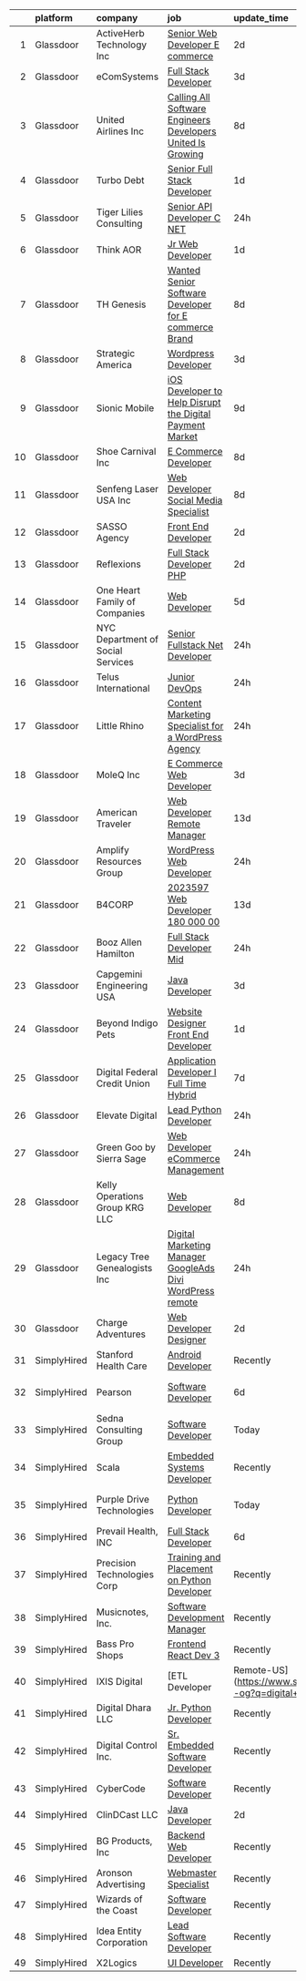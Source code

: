 

|    | platform    | company                           | job                                                                                                                                                                                                                                                                                                                                                                                                                                                                                                                                                                                                                                                                                                                                                                                                                                                                                                                                                                                                                                                                                                                                                                                                                                                                                    | update_time   | location                |
|---:|:------------|:----------------------------------|:---------------------------------------------------------------------------------------------------------------------------------------------------------------------------------------------------------------------------------------------------------------------------------------------------------------------------------------------------------------------------------------------------------------------------------------------------------------------------------------------------------------------------------------------------------------------------------------------------------------------------------------------------------------------------------------------------------------------------------------------------------------------------------------------------------------------------------------------------------------------------------------------------------------------------------------------------------------------------------------------------------------------------------------------------------------------------------------------------------------------------------------------------------------------------------------------------------------------------------------------------------------------------------------|:--------------|:------------------------|
|  1 | Glassdoor   | ActiveHerb Technology  Inc        | [Senior Web Developer  E commerce ](https://www.glassdoor.com/partner/jobListing.htm?pos=115&ao=1110586&s=58&guid=00000182b4dec63e98a767f7dfe834a7&src=GD_JOB_AD&t=SR&vt=w&ea=1&cs=1_dcfa8e1f&cb=1660891875299&jobListingId=1008074551247&cpc=9C938E8DE9AD6C02&jrtk=3-0-1gaqdthjgma5b801-1gaqdthk22g8u000-22f7ee235062ca03--6NYlbfkN0D788tVLZnHYB2JKTLmCXo4PydfvtZKcdbYx6lxKaz3Iov1saO08cGSQ5NYYJK-4s53brqQKPjZ4eXmSvknD0Ffhzg6LJKp6OkWH8YXzrgmboR1ZycrIjrxkBbIea7Si7IJ1IM3wTh7RJWmdDI5j87abnl3LZE7xAQxx-vEjsr6_QSgs1Td8tpuyHe5p_cnB95GOorJ88KzcvxGzK_rKby_ANol8haWyvmL2PV6NCdKANFMhbmfBB8_BJY4JpFApZnunVM_NAUlRLX_NKZQaKXsC857uZQfqgfWqSDUOY3iEEFoZg9oKGxHHsOOqz9-heqaWVFBLGHNlXdV7j_imkpfVr57iFJCae5Z3Haro35EoxmwelGwK_Tba0yr0gKD7wH48DebftEkXkbFGZdsPuB4ywF4OOibpT24RA-hIcsWW40nboch1h05iaflE3qYBRDnxo31dcEiVcEHruS42tiXtWmWrxowY1oMkaH-aS17I2R1YN_qVEBNK4u6k7io517TvEMryM_mtg%3D%3D)                                                                                                                                                                                                                                                                                                                                                                                               | 2d            | San Diego, CA           |
|  2 | Glassdoor   | eComSystems                       | [Full Stack Developer](https://www.glassdoor.com/partner/jobListing.htm?pos=121&ao=1110586&s=58&guid=00000182b4dec63e98a767f7dfe834a7&src=GD_JOB_AD&t=SR&vt=w&ea=1&cs=1_f6447f55&cb=1660891875300&jobListingId=1008071796736&cpc=D69957E0862862E0&jrtk=3-0-1gaqdthjgma5b801-1gaqdthk22g8u000-6e8ec1c886b2c7f8--6NYlbfkN0A2euR2dzdrCDBVEDueLPqMUbY2IbtcdcRBVply4LfUFvm_wK5nYfthbLmBizwtTl8GsK1HHzkX3Ve_FJm7zljsuWFXBPW_DhFlqw-YBafZ7KoUQqG5UXTBBZhohd5NQwgbVRXGB089nxhhwpNQ4M-anj3VIs1nB-FliCd04_PN8VkPrgAzKsT1SsD_f9vXjBGAG8pIogUhRoS-3TYkdewUfPUwjUWxanLU9ZzsPXirEBiSYS6VIkxqSlgSTG4TqXpNmqNmT1LHLseAX_FBrE41L05s5MvjiUCYWvMjgpHCLVHCi1tI-pv_uAY4-LjXvIrxQXx0gMXF7KZrvlbSxS1uiN-MnOXbtroJTpW8rL6tvusk1esxv9FbpDGU-974xBugO8zDMbvgSgnjXBXltWWnVy8FigS3kGBKmuRu3M0PT8OCgvPlAPBrOILDseXcP0pb7TdyHMMQL5GZXXPK6qfOtNKneGQ4g9eSu9FzAhICgQ6DNoYs4P8h1dsjvL6jKoU%3D)                                                                                                                                                                                                                                                                                                                                                                                                                          | 3d            | Sarasota, FL            |
|  3 | Glassdoor   | United Airlines Inc               | [Calling All Software Engineers   Developers  United Is Growing ](https://www.glassdoor.com/partner/jobListing.htm?pos=104&ao=1110586&s=58&guid=00000182b4dec63e98a767f7dfe834a7&src=GD_JOB_AD&t=SR&vt=w&cs=1_915b6033&cb=1660891875298&jobListingId=1008064358206&cpc=DED3C32E22E90A94&jrtk=3-0-1gaqdthjgma5b801-1gaqdthk22g8u000-eaa891b74997f7be--6NYlbfkN0AbDU5HaoNpE_Uw1Qou_OA16xn8WTljG94FgmZgIobHcBo6TVUVSglIluNtl9Hyn-5GvnKVerI2bUNPeP_dYcbHkVbNNeqbIue3A_m3I49ZVnREijoYLLgm70XgMb6FTnna5CgLb9rbSSDeDGXUOTZY2pSk2IPcGUoLnOerxQA1_DHvuamNiLG_ljmV58JXF-Pkj_9oIbbqm8skcgCbTtIj8rOpoY9wPqSuMILmV7TgmReG2EPPAAf7NNXFrdrQ0QVnKbtVZr5z9wIMsv1YixBjyQaVC9obGfzMtQyBPxZucAt6cQ5t1iudjerJQDyhRXAwgdLy3_ldIgiWw0Bb6-gaQ1j2PV9DVaUqeXJ0DCaNd-uF8aiqABwuX1rUfKRCGLikgXnJ0sUJ9VMqHvay7ngJOIJxBoqUHkl0_jTAEeBNeaQkSylWmxXzgZbb3deNQR_QCFJT9KzLFklA0UC2DqFVmnQMsmSyNxpIJbHAGgGzjDvsLtJnlxAyhM29Wsk6CIRuRz9nMHLs2g%3D%3D)                                                                                                                                                                                                                                                                                                                                                                      | 8d            | Chicago, IL             |
|  4 | Glassdoor   | Turbo Debt                        | [Senior Full Stack Developer](https://www.glassdoor.com/partner/jobListing.htm?pos=109&ao=1110586&s=58&guid=00000182b4dec63e98a767f7dfe834a7&src=GD_JOB_AD&t=SR&vt=w&ea=1&cs=1_f3b560d3&cb=1660891875299&jobListingId=1008076515183&cpc=C5F9C09AE97B3D2F&jrtk=3-0-1gaqdthjgma5b801-1gaqdthk22g8u000-5c3cc562974572fe--6NYlbfkN0AaonzhBBzzs7RnLD97jicPlmOUVDC5mKpqK_FK1omnv7IAKiY5lT3tb-CwyVgAh3jzi7rZ8Z5cycFt-P1UBRVtVnxCg6YaTb2ZaOmfLDmlat-VaJwVSlLODis0H0yhFOJ4yrR5MOzuphqgqF4Hqjf2HSoJTHhSStgMQ1GBt73iEOczpGQ7-vdEHkbA2_gyRhRgi9ssMrSfQwNGnXiwLeHclYM1PjPzFZ_Rhyf9FV16uN7peq0fPxnt9HGgxl-YvOMG7DqRSp-swhstpTdPL1qs6aCjCKFdCf8zv7W6iUKr44fl1jz5jJvyfrAWeT5jZiXL5hfQyB-DMZyw6xrBebkpTIJTGjtBZGlpVAp-yhTNL9gLjsUcYWrqE4BWpED2fdrinXBEl2_kNWxNYomOiK47Ulv5oYhsm99glnssdEjapmSG2QVa9M5NDT_G3903hPcPwz0G8v6h92aL-FwBrpwGK59LGrk9pX2SR4_8eC2MP3mqgPkJj7XRfBIHb6RfAhu6vK_IjZq5oA%3D%3D)                                                                                                                                                                                                                                                                                                                                                                                                     | 1d            | Remote                  |
|  5 | Glassdoor   | Tiger Lilies Consulting           | [Senior API Developer  C   NET ](https://www.glassdoor.com/partner/jobListing.htm?pos=108&ao=1110586&s=58&guid=00000182b4dec63e98a767f7dfe834a7&src=GD_JOB_AD&t=SR&vt=w&ea=1&cs=1_54b2fd80&cb=1660891875299&jobListingId=1008078827305&cpc=7E331B339EFC28D0&jrtk=3-0-1gaqdthjgma5b801-1gaqdthk22g8u000-d72c392d3c0957e6--6NYlbfkN0AAxt22zecp88KAax6ntxSvXEX_JMkecc6ZQzKRIi1OFQrT-DzQYdp-GY_MPMIpuyUtE_sreG55V-ys7i2B1-eGKt201K17ffPlbm00tVkJ-SdKz0AYAleIGUka7988eB-q0UrkShVwlqXEfjADhdO0-euLMMVPLEcyfXvtBrNbuilgyYiWC0WbIwS3Vx-I0MplyhMjALB97LzTiYC-4surVUAYmYFfbDzfab7pkZIEw8Ki3Ym_qlkpl5fcrJOlcaXisUY0ucOD9cELLzUgPjUqaPmYkjEg_LePzW99QhdZcu7CwfrFHqkMWN-xlXVVkoi8f9qHheIiQwteUk13CjpfjdE-0HiQBokDLno7ER0DowrN54VGe_chIZ2Dkh5wStcbdH5WV3jXIazc0AyPSsdPTaFQhRQ0KTcfByCjQgsjKYJE12njNKUpnAv4QvWayYc25rDC32d8bmBsJbuatm3CI2GVih0IOuwwthhg7yFyEmPV6zoC_-ytSx2eYhO7i2hLaZ34tLNvlg%3D%3D)                                                                                                                                                                                                                                                                                                                                                                                                  | 24h           | New York, NY            |
|  6 | Glassdoor   | Think AOR                         | [Jr  Web Developer](https://www.glassdoor.com/partner/jobListing.htm?pos=107&ao=1110586&s=58&guid=00000182b4dec63e98a767f7dfe834a7&src=GD_JOB_AD&t=SR&vt=w&cs=1_ba7cfea7&cb=1660891875298&jobListingId=1008076352884&cpc=654405A9B1E0A9F5&jrtk=3-0-1gaqdthjgma5b801-1gaqdthk22g8u000-199541a9d9310322--6NYlbfkN0AZhccrYCUSJlZEde1UnGXnwlG1V9FU8luw-eezWnVYr-kN5gpXPDZd7hP_nk8EKTuSlEmZqUFjmWZXkZE7zsw_oW-GdjzGixVbr7Hm8X-T_tZbOrZ7F4qo__LCtrgwEHZ6SjEb1GrWSNIGGA7nkaZzhtx6eyPItdJC7UvlRhOw1WbT2p9JnsSl7c43cPpWdzk0h_ALPf7h9FQF_I7HUdx1WDzFCw_lvNoSL2t1kX2X9P79tqeoweulpVEN5BzsLIz5KPSWtA_ne1dHWrWmGzFvS0maUxoLONbvmrfiX7LU400vTuWFG9LByTrkiZQfBZ6CWtv7tYcx_k-NYBJY8c6tJSRuUU5SzydwDdXHPFJg6wuxgW3wlOo3b4hNlGS7pgkGUtqgiGRVRXDW4Lt2YVj53__pV6DIgv-9l7C0xN_mU_ZyJ-eKyrxq)                                                                                                                                                                                                                                                                                                                                                                                                                                                                                                                | 1d            | Denver, CO              |
|  7 | Glassdoor   | TH Genesis                        | [Wanted  Senior Software Developer for E commerce Brand](https://www.glassdoor.com/partner/jobListing.htm?pos=113&ao=1110586&s=58&guid=00000182b4dec63e98a767f7dfe834a7&src=GD_JOB_AD&t=SR&vt=w&ea=1&cs=1_2e51b7c6&cb=1660891875299&jobListingId=1008065792132&cpc=214153447B1391FC&jrtk=3-0-1gaqdthjgma5b801-1gaqdthk22g8u000-e508d0d8fb833a93--6NYlbfkN0A5zutpmbsjV-t6PHxjpCspXCZaoHI5emtImXcYmiZosJDh_57t2vxixiF8wU_P6vMxHfYJJxzSTe48UOwEWyDCPpS0DxD-Bnn1yT2N6UHkzKHm1M0XDsj49kSSjhGXE5vWrvT62dewOLM05Xib7b5IkIZ8DBgr08WpXm3MH2fASzm6oEPpaNCboPL22CNomdvn2jVGP7cPWt93QUfx-tlXY0v-K9C2vmssgt9X2esbIoS3q7LmrVy1lGpI_MbbP8sYzeOxmseVe7TAdqfrqDUr_LNEmMhQk9nek-LEElrs9Lo6Dm5S8C88a8fRaENNAgGN8QpIuT0YqFqj1PzsT6Lyf1T1pvAd8j9indumz9O57nIgwauD-FrVUPOK65E00jH7-nM98J878B8piw-5VDqy1BWFKqna5Ph48sr-QxrJb8BVkpad-kYXi8yHJw9faFEIxf9m4WlQaoWS8OBIbpt6MRWOn8MQ1fZDkPt1VVlJOkFaHxpjXQysFb8zXZKGCkP0va9spflYJKpyiju_mh4c71XUl3xFtuAbFeNK2AiSSg%3D%3D)                                                                                                                                                                                                                                                                                                                                          | 8d            | El Segundo, CA          |
|  8 | Glassdoor   | Strategic America                 | [Wordpress Developer](https://www.glassdoor.com/partner/jobListing.htm?pos=105&ao=1110586&s=58&guid=00000182b4dec63e98a767f7dfe834a7&src=GD_JOB_AD&t=SR&vt=w&cs=1_630ba48c&cb=1660891875298&jobListingId=1008072235549&cpc=751E07EB93E4E93C&jrtk=3-0-1gaqdthjgma5b801-1gaqdthk22g8u000-917fdbda5a11ba15--6NYlbfkN0AZhccrYCUSJlZEde1UnGXnwlG1V9FU8luw-eezWnVYr-kN5gpXPDZd9fRDDWlLR4epLQreO5zzWIQcGxWJgYh7ZYEepbX5dx7BRNZZjQUcfHe5U8PB0iPHGI1Y67yrWHoR5dTSSIxIJmmFeejqHL44YAQL4QnlFbXnOfC4FjCCDoqHzGD9eLULA_I5wnkUkuUWpnU0TfO0irde5Dj3u3PysOTVb6XUOEu1GykzjdatQkYQa5o2yfYgawoAmW98Vh-c66XQlXBcg6W__WAnauvtqRMFEgCdtdkrQEs-SXSuf0Ue12pt9K2isuCGm_Qc7_OM2dP0lxpNEBy6lEGHJO4x8UOefIOSLuVosRDrjrK5ZyFoHroi_-IoNjpJEH0WzhzGVoyEAV-hBL_G05uJPN1NtC5R80-bgUG93sJ-T2IKgCljWHE5sCayIeCVgiKkHNg%3D)                                                                                                                                                                                                                                                                                                                                                                                                                                                                                                | 3d            | Des Moines, IA          |
|  9 | Glassdoor   | Sionic Mobile                     | [iOS Developer to Help Disrupt the Digital Payment Market](https://www.glassdoor.com/partner/jobListing.htm?pos=101&ao=1110586&s=58&guid=00000182b4dec63e98a767f7dfe834a7&src=GD_JOB_AD&t=SR&vt=w&ea=1&cs=1_efefbb8a&cb=1660891875298&jobListingId=1008063104347&cpc=31763034DC79FFE4&jrtk=3-0-1gaqdthjgma5b801-1gaqdthk22g8u000-64ac72f88fb94de2--6NYlbfkN0BK9GXDcakwdiqmeo8o-2GvkYnmPkq7xevAHdeF_847qtfSM1x2zyy3FPnl6wPwj6IRSDv_xvkmSFSfRe9MDNqvjZDp1Um-Ps3e-Nv6GxsavDbA9uAR2S5UdHDqZY9Ee6do3eJan4rsQUVPORM3oTQdA2lpeBjgjCZNU2k4a_-RnY83q3P9HWYbGd6fdHw_XMezTG4UTbMkfaheXxAp_E3P4ug5CNT59aMqtECQ4rbdCG1llpLGPZ3DuO8HD75KTnCOBHd73ES_WmD59UsdzsomCYvIFyEAT94YZKHXx33CU__WxGebbOU5uiMgT4oXZPjpea9oiUz80Htae-Q8G70YhiGCntkFWPHgOEuZIw25Skf_i01Ko0wjB6V1LyUf-ix7I73CDa3SvTnKhaRDW8mpX56M6wWj04kUYTx4pgPlGREaBYu49nNz3TYEIi_V_-znNS0k8bcy2bVb-ikZHLiIkAggh6vOfqHzpRRxEJqJhyl7upPtF28s)                                                                                                                                                                                                                                                                                                                                                                                                    | 9d            | Atlanta, GA             |
| 10 | Glassdoor   | Shoe Carnival Inc                 | [E Commerce Developer](https://www.glassdoor.com/partner/jobListing.htm?pos=114&ao=1110586&s=58&guid=00000182b4dec63e98a767f7dfe834a7&src=GD_JOB_AD&t=SR&vt=w&ea=1&cs=1_8018951e&cb=1660891875299&jobListingId=1008065245550&cpc=87034903B3AB482B&jrtk=3-0-1gaqdthjgma5b801-1gaqdthk22g8u000-c1b005a8f3501508--6NYlbfkN0B_bqEhmQh7IfuEnG_ldIS8EsuVr9h8_7F8dgg8Scdf1OrvDrapzFWhqxQgFNDxDBUkAasodaWmB6mgMbAVSv6KT8GbRNFEuW2TNJ-3LIvGIo1PhP6sbXrdQRVa1oPcXgnRb3PChEzuvXM2V1f-5iNzI_53Oh_PhzTE5-2yCQ4AAOSUk97dZ40_8EIlhN8aO6KpvYi8OCw8nrcLpG5rh7C9gn1_eDVOSPsKbjiVyQZGFUJh9Rd9J6CLAHpEMYL4UlBLJllbL1892AX19tJ_kFbCOdOF3hKlw_9YnIYh7oMnPUJUmmNF06kuuiSwZx2jeQtH3vlWlZBUcMTbaRzedEGN37q0HkqygqtkNSrN6K54GdJ9iq2rERY5oahHcBqCDUm0XGwHpvDolHc_o7JZH1qX7CymgC0f89gHyEvDG6a_AxY5VM3KTLhAxF-C-ku18tPWWDdauo5-bCeXoRP5oU9NYiL-M0ABzAWg94aLkSrlrpce_bbddEOl_C5x0punqWAkDGlnvZSaVQ%3D%3D)                                                                                                                                                                                                                                                                                                                                                                                                            | 8d            | Fort Mill, SC           |
| 11 | Glassdoor   | Senfeng Laser USA Inc             | [Web Developer  Social Media Specialist](https://www.glassdoor.com/partner/jobListing.htm?pos=120&ao=1110586&s=58&guid=00000182b4dec63e98a767f7dfe834a7&src=GD_JOB_AD&t=SR&vt=w&ea=1&cs=1_e5b5d81b&cb=1660891875300&jobListingId=1008065893392&cpc=C5F9C09AE97B3D2F&jrtk=3-0-1gaqdthjgma5b801-1gaqdthk22g8u000-69604992de81714b--6NYlbfkN0Dx3r3E47sSe5bB3PIy1uzBZvlB7xy2NhfhZMlxQTsxrHvJuYZkuOAOolgM0RwwxFCUzk4WQx86HjZI4gUgx1C0oF6J0TbaPQPyt0QwcdVyAoCHhtnKoCAwe2uWQZDVyb42gfhggtBMSeQF_kTTK4cI21rqjrfWfVy7aWXOh3yapdlN40EuEuEivzX7sNIGtfauh-LfndJiBX6zByZT175wJMDS5qIttZUYwzRYrdkmdYSE67xrTEpCIohBQtr3Aw28rIzbhnnnauj5sZDusZZnu5W1M9vOEndEI_tm-uYr8LIky6pKIFhtJDMrM1bJNh9ktiVpFTlmZaH-vcg-QlxRHryuO7fvIgzxSG0oWieuPY7IPv6KbURE8dPPk7IMJHXEn_zcQl94V3iTmTwpYlvRgZQuZzyGvGH4S4Sz5h3GVUKddM7vtAlHZ829SvKq8jt71EgyQA7PrmZM6m2ElUWhYJEOnP72MA6FP8va0sqCHyU1LOPY86WNF20YlR5LS5vnVR3f9vythSz2uxXYRCrn)                                                                                                                                                                                                                                                                                                                                                                                      | 8d            | Los Angeles, CA         |
| 12 | Glassdoor   | SASSO Agency                      | [Front End Developer](https://www.glassdoor.com/partner/jobListing.htm?pos=129&ao=1110586&s=58&guid=00000182b4dec63e98a767f7dfe834a7&src=GD_JOB_AD&t=SR&vt=w&cs=1_d8f06a07&cb=1660891875300&jobListingId=1008073896575&cpc=32EE424DE2B657EB&jrtk=3-0-1gaqdthjgma5b801-1gaqdthk22g8u000-34292c2698b34dd7--6NYlbfkN0C_Trxy-ZqughH1JRyqNjrElYiQGaKhfd0eYY4e43qsGRNGMDs7g8-XKABpk5d_E8GiRUVAa7u4j6c0nPxrK-TWhA8X9OGgURgwMagSesS8d24-UtxDuZIrPQGhD2ufYvdMCfxYXWMgivFasQ_Xg2vDuzawDeJyZqKE3jMpuG8BAUa9ctcT7ji03AVvOHJIm5NB8bMdAnPSVbcStVpqD-PvujAnIEIJ30Q5GYkKlO1E1FYKtMVS4v-Hq8_jm-bby8qjRin2WYvY2hSjBzpr5GrT1RtzU8Pq45gc2vu6eYIJlX5Zl_OwiTi7BR9neEfl_OVIeVRNQNYA7RZBQrkeX-dnZvu8khABf5Ik1m8qLG__ZDzQdk6r0B7zCF2kNnSEz8J37Km2gURY15aOylcZiW1Xygg76m29eAWq02miWsIz02voyw5XjVFe80prrzJsJYTxaV24t_ENSkax-v2nxii9BmHVb-791LFdzwWpzY2zPuO0LrLFhJ2k75w8m62L4MHjeTtwzRZUpC_F5kjYVKKR)                                                                                                                                                                                                                                                                                                                                                                                                              | 2d            | Remote                  |
| 13 | Glassdoor   | Reflexions                        | [Full Stack Developer  PHP ](https://www.glassdoor.com/partner/jobListing.htm?pos=130&ao=1110586&s=58&guid=00000182b4dec63e98a767f7dfe834a7&src=GD_JOB_AD&t=SR&vt=w&ea=1&cs=1_6a6489c5&cb=1660891875301&jobListingId=1008074131980&cpc=42BEC95245890617&jrtk=3-0-1gaqdthjgma5b801-1gaqdthk22g8u000-70d3656ec2782208--6NYlbfkN0BBGG9LMNqL16EzDx9S3nKk4b6IwprgSJginr0DZD_oW5yEAmn-tqn_CQuVF099RN-WrN4RGpStRRmAIPvmo7V9SiUVAKF_Tn2sSj31pyhh3tN2eEoEH2itBDLl61lgbUfWk4-_aG1cHtpxOT5lS_tm6n7GnbGDtCmZ1JB9UuUn-z7Cn_2RYzHEjl9kzTHJOO--Isuj3eG5vBFnBph2Xh67KkFTuwzIXIqV2DIa3nIUUBDgq61P-9A2O-d4AV4QRHKmcuf0AM7kb0y20sp9Oko3TqVNH4_CyFi3-W7Yi3YWudSdgdttsp4pXpUUNfB0b0u5CTWyE0XpJ_br5RNyxp59HZZSMx0na1I15wScms2EG0pZjUN9VgJHhjJaXE3BYdR8enlQSDh-dvfnrvWZvQbPGT5O2npA-7H8xPdmr7zyHJ8mXgy_QsAdQt3yTx1oKXPIxfVRUC5sOOtNJVGlgrCF_68hq59JprINvLVLD4lyjV1xJOt_rkBGH9Jj-F_mYN0%3D)                                                                                                                                                                                                                                                                                                                                                                                                                    | 2d            | Remote                  |
| 14 | Glassdoor   | One Heart Family of Companies     | [Web Developer](https://www.glassdoor.com/partner/jobListing.htm?pos=103&ao=1110586&s=58&guid=00000182b4dec63e98a767f7dfe834a7&src=GD_JOB_AD&t=SR&vt=w&ea=1&cs=1_f4a8d317&cb=1660891875298&jobListingId=1008070042012&cpc=C466624457DD16FC&jrtk=3-0-1gaqdthjgma5b801-1gaqdthk22g8u000-6b9958a738879331--6NYlbfkN0AtR68e5gWpPxoovZgA7Udo-dcymoK0NpHFMpIgh7LYz8Hjb2eughIqb59b51gMljcxncq2wRh4YmwoTJdkcUlj0-zYaH3F7Yn6Gt6qFHpg5pQPKiyhtX2pZ4ebxOgp5HonroO9aGb7lOT7ANmHlO4KRiP4f5oeXwufBnezkukHrVQskT8qf4BGxhV5qCa7rxsJ1gvnTq22XZ1pZqau5_zTmw8GEu25F-aZgaIQppNk_gG8DrscY9p7hYLPiOn7XIpnuamyYUkpOtPq0eFFS1EjEIJLUaSvrFtN7N5Vfh8DIrM0I5FGT7qRft4y2xQ-RrP3Fcad941eFOzWCvfjj2AdNP0P1fJQPcQ_xbI1U4TKQnlmyRUINBHyskeYde2W66gvfamvrkjdL32jMnskAOcTGHS6wTrXzEw61RDcme7_rwvKQhq5_dbo-bvkQaf_ky2wEUvSD-T9mAv2CbkdPJJ2dOzAVLiiOLtT31N0Yz-YqntqLwGDB-13VC5romlKs3I%3D)                                                                                                                                                                                                                                                                                                                                                                                                                                 | 5d            | Sparta, TN              |
| 15 | Glassdoor   | NYC Department of Social Services | [Senior Fullstack  Net Developer](https://www.glassdoor.com/partner/jobListing.htm?pos=123&ao=1110586&s=58&guid=00000182b4dec63e98a767f7dfe834a7&src=GD_JOB_AD&t=SR&vt=w&cs=1_5a6f7248&cb=1660891875300&jobListingId=1008078988603&cpc=9FFE37255B2C047E&jrtk=3-0-1gaqdthjgma5b801-1gaqdthk22g8u000-77f5f68e5760f656--6NYlbfkN0Dr-dHJQJw3-4LQ2cU2zHUygwT1Sg92qST9ENIwPkXV1pq8OKsDlLsYRT0cEcr1hXeWaBa3W0zycxJcjwTDKd3_aLQo1SMKVE8yAPKQ02RGVyJLVFirbhob0aE2N6ebf76Uv0YHwBeqhNhR139A8OE5s3ntaBbmlwhRvo3ZcZN_0iQm0Hhzy3TTUIlJotYKXEwzapNbaFNwGgHBHMC6AGaFyzyAxUYacEZY-yCF3GLkvUln9hAIJPHDhdr8elK7z02FbkdcqHQzc5RQHyGeH-qgZ9KAxs2jcIEBMPM_jgsqr9xel-6RwbiEeatmOIdn7XRvI0M7kloWFAvw1S-59jwJ6cE8elWUnz0XNFi5azXZAoLa_NdF0ShWGvN_CHNJDb92JcXw5vJHnHGbQ6y4reOk9sro24HxI9WcxnG1_-8b-hlLX1ZJx6G33LVTpzQRKZqrC8BI5b1psSdUMRWTp8HJyfuMO4j23m5x7eeqJumB-vNyJvA8AeUvDhWyuz3IgK7Wigx8CQ1XAqg6jhNqdBoY9Mr90UiPbCLygX83mbEcJKNj8HXTJNEAlGbv_Qowhd74uL91snx1QxAokYGDs4UNVVHkJUQA0Is%3D)                                                                                                                                                                                                                                                                                                                    | 24h           | New York, NY            |
| 16 | Glassdoor   | Telus International               | [Junior DevOps](https://www.glassdoor.com/partner/jobListing.htm?pos=102&ao=1110586&s=58&guid=00000182b4dec63e98a767f7dfe834a7&src=GD_JOB_AD&t=SR&vt=w&ea=1&cs=1_c4f1f0bb&cb=1660891875298&jobListingId=1008078776415&cpc=F2E91DB1AE7076E1&jrtk=3-0-1gaqdthjgma5b801-1gaqdthk22g8u000-276f7c2e649ab5dd--6NYlbfkN0AdGrDT_OdrtthzsxK-GnvOK7_TOwTlzanfCd5piQttZS5a0rmuQzWXhkS3poJu-ZpJUdS51FV__6T1WPNkzcdo4zdq1elCk3xz27bMFbokOCCN8Hq_ocGRGFgeHJexfiMyF6K5iyFJc4dIduuJj7DLlKceMhDFm6VYVHHLLAuHrHlxiaPNwHbsg-DBe995nXH6V7KoXTcaF5npORE_0qnYeYAZ_p6EkIV_hDheLmEeXQBRbrkCuJSGdgCchJpz9zvvCkDtpbXMYgbg3kZvcLrLhWXm5DM6Yi6i3GpZiVEwCKSwdda3Hj1qswatEYv87rTxzFtbU5PK19BVBvC1H8UObROZYTlP47BVuW3gAIEDOSqVQejMpTHqaNiBE9eYL1sWMBFNJ74rEMxCqAl0_Jq7hrppScPt_oGEYFFD72OhHINEoVvO8GGRwqVHa6SPaeStlmd6y-JOzc57zJYYcPRn7-BrUwGHA8Wi4k7wbGZjLpkZ8uxDpjJKURXfOuI8S6EXLUbIfvG36Q%3D%3D)                                                                                                                                                                                                                                                                                                                                                                                                                   | 24h           | Saint Louis, MO         |
| 17 | Glassdoor   | Little Rhino                      | [Content Marketing Specialist for a WordPress Agency](https://www.glassdoor.com/partner/jobListing.htm?pos=126&ao=1110586&s=58&guid=00000182b4dec63e98a767f7dfe834a7&src=GD_JOB_AD&t=SR&vt=w&ea=1&cs=1_5a85fab1&cb=1660891875300&jobListingId=1008078987183&cpc=44CD5376B8534B8F&jrtk=3-0-1gaqdthjgma5b801-1gaqdthk22g8u000-68b470c291fab490--6NYlbfkN0BE1sWS3io7iFyXC8dTZk01nBBpyTqvcghSxkx67H4-m9o72b3Na2UeQXYpQB8brbK2b6EXNH_Ds2Gwmfd68ZuWrGGrxFcZpBARfgo1K9BWuIASlaXHrLe7pU5hOaiybbEz_rJxl9zXfxT2L0IlIJFoTDYWp_xl82tb0AjjRtHz3kD4KhReoPeiaN6cJSKBHQCenwjmhXe0c0GO1yVmN9eqAeYPkn5vs6_-BnNd4irZrdhWGPJABOM1DbtbQ4ErF61QZ_b1mrELbqhTIxYbRpOrnumFK3bQezbfmNtGUOP7KdBJwm8AKazg9tOllLHDtS6HLgwiSliNjf4Y7CMBepJ7QatW_X6RQgKBOET-N33FbCIiVsupaUd7zp4st2ay6M9NUnGSINcSHPVuMtjZRp0mpmRYTkDwuvjuz9MDkp72U0WUtPRG1FXqFSnQRq56La6w1ScmiRJxFEg9xZi9pOJSU3SwzQD2oc86Zx_9USwuXAfTqqa18x6YCxMZzrn7pHk%3D)                                                                                                                                                                                                                                                                                                                                                                                           | 24h           | Remote                  |
| 18 | Glassdoor   | MoleQ Inc                         | [E Commerce Web Developer](https://www.glassdoor.com/partner/jobListing.htm?pos=112&ao=1110586&s=58&guid=00000182b4dec63e98a767f7dfe834a7&src=GD_JOB_AD&t=SR&vt=w&ea=1&cs=1_275e2ff9&cb=1660891875299&jobListingId=1008071807024&cpc=2187E14FC6F1B769&jrtk=3-0-1gaqdthjgma5b801-1gaqdthk22g8u000-23c7d3c6f7169e81--6NYlbfkN0BHIfC1zsKGIu0R3teaIu8liT7fbRNLaQeDQfcPJweUKx8CW9AkHemEGnvTXIDU1cZxhS7p_GdHSqnB2IwWipJ8D7KqZnbaAh70Xd0GLKBr4K0oHKFeO7P6qvodjwsfHZJhzMZo7e5bbWySQp5w9p2e9ll7OqBlDk2riUBs0eZ1B1VMrTGyk8THnyUl0ACuyaeJW-pHjrQ8rfuG2G_4rsUXHWUjq5y3lN7gDCu8rOFTXY7zeLQNbo59FBQFeR7K2vq31upF2c-TflJuGFd5f2kCyFReF5gJ-C4JJTJeMU9DN7YMJJymyINx9PEqcQpDttS9zrCRhOfFbu7RpholftcO7jTecLOMHIicGSK-IR3V2bxKVVd3udr6srE3LbrQQKbl3SfOJsAsjGMSxKudlrsNaVucYWFP_F-tOLpf1GHKV6lQ0et-4vdRoHaevuNKiezVApToXDziBCerpumCtUnsNHHzTXb1nCVUqVFaRmb6-0iHzd3iFt6RFK9PMoLavgAqjaM9SE8S-A%3D%3D)                                                                                                                                                                                                                                                                                                                                                                                                        | 3d            | Maspeth, NY             |
| 19 | Glassdoor   | American Traveler                 | [Web Developer Remote Manager](https://www.glassdoor.com/partner/jobListing.htm?pos=122&ao=1110586&s=58&guid=00000182b4dec63e98a767f7dfe834a7&src=GD_JOB_AD&t=SR&vt=w&ea=1&cs=1_322d38d4&cb=1660891875300&jobListingId=1008056188978&cpc=A8EA696C92E7776B&jrtk=3-0-1gaqdthjgma5b801-1gaqdthk22g8u000-441c4092247efcdc--6NYlbfkN0CkyUODdAWOttWJ2LJ7eZfdfOMXKQZf4DPL70xczqcB1LPqXS_73rS5nAenDC-EjxLQZwjUwl6q06DL8lvcCzJfoEWX9ymooVZwHEo0oIC5fw1BQ4QozUrrQjBA1vvihQcUDjEeeZU4hTOK3tN6N3rovH1MOQ-LKvUHL5xpkry04szfj3dm3kSlgVIsncGuvCS2sWd7KhsXIqvSQ5lIUoclPcTDra-gQDRzT1ks6htyQ7bNASiOZ8TC_pZ657432AYG8YHh0xbrrSH6A-7Tr3oJnkoIpPHp3WYmt8Le--EiH-g61LXyvlLo5Nkrfh7tzo46xrP3zxBYDUpEzD3vIuor3C2OjVtQBJVm9xx2gp6S00e6oj_cFicR8ma74_Pu49Iq_1_kyt69sHC50NQTyt84OPJO4-UG5hb65aoMP_gdyW8XetASayuiLH1z3b4HzU9aM0iVUK9Uf9YY6NmoMEU8bclu4Wtl_z6SjEyWFJJsHlM239cQGTsIh3eyjmXmf_48rnBQCU4qEQ%3D%3D)                                                                                                                                                                                                                                                                                                                                                                                                    | 13d           | Remote                  |
| 20 | Glassdoor   | Amplify Resources Group           | [WordPress Web Developer](https://www.glassdoor.com/partner/jobListing.htm?pos=127&ao=1110586&s=58&guid=00000182b4dec63e98a767f7dfe834a7&src=GD_JOB_AD&t=SR&vt=w&ea=1&cs=1_e854453c&cb=1660891875301&jobListingId=1008078868334&cpc=275B60D2C545FCD5&jrtk=3-0-1gaqdthjgma5b801-1gaqdthk22g8u000-16de8cba17b83cbe--6NYlbfkN0Bj_yAdXqV9sNZMluD4W1qDiC6ik-X4VekuI90LVrxgbI4Gf5_Cled_buuUDyWJxOxE0F3M_6FmA6RsNvp2L5Tyl7Y_XO3SlHvhu5I8m7InhhJBAHXMJ3yqLpDmhejXCO0eCEGxNlp-gxkqF_S0_vchiTfoILDK_ojDVYOosJxky4DHDaDJmNQOpDAd4anwq3T57AjYLh9qrfHzX6jnrpHonp2c71yZPaTnvSFl8UO2LC7GPoOjzGMF7KSWS7PAvZ2uT2RGwySZLjQmq-1vHix7QhGoGAM6TpHSRQTS1ElHl-IPz8qOJi5nltuGBhr6rF2i84i8ZUrBVbnR_GzW1NBvxCcXTQDEh9LaYblRuQ_BPaJfWYhY6w_Tbj_4hkL6PSIek-mIxXx-SLghdIfWG6PTU1cjd_wAfHEuHDqjswRtbUgTXH2i_jjl8VeSEe01pcVe602F1m4cZSoHej-DQlINXIncdCK1NxNfXCdNmx5tN6zDTN3pIwK31QdyEpwHhFxV48s04_GA5A%3D%3D)                                                                                                                                                                                                                                                                                                                                                                                                         | 24h           | Danbury, CT             |
| 21 | Glassdoor   | B4CORP                            | [2023597 Web Developer  180 000 00](https://www.glassdoor.com/partner/jobListing.htm?pos=117&ao=1110586&s=58&guid=00000182b4dec63e98a767f7dfe834a7&src=GD_JOB_AD&t=SR&vt=w&cs=1_9cabe906&cb=1660891875299&jobListingId=1008055959463&cpc=9C2286EA3771AAF6&jrtk=3-0-1gaqdthjgma5b801-1gaqdthk22g8u000-375f24ae999a00c8--6NYlbfkN0BBcNHvdcwdm3ewH9kjvka83ftEJjxlat_DdA1S80VRS6k0mxP7wnwmAsSRP66qfkyACjOzUQGpCg0v2l2nRyjXAo2n2VHIRXJHisn6cSjrIA6r5CmOnGTKbzCFUjW1hTZBmxz4BXhAF0CwemOGXHjzE4Nc6TtYIIbu_Qo7y9X8KnEuWzZRY4ZsZLjo6bM78OkkrdJKjkU8MdUfLQeYFOAqutUHkOJ_EeQ0igw_qpoqdZqMrm4K8EaGplIWGkK7R2LezN-f-YfsDf97y9t1YyhSAX9vJ222bidEOQq5gk_-gNIGMuVtPgpNmCcfwXLCqZeyncJV72-I8wCdkuJfmAORpIqeJx1r5LEJw2IthwGo0hSCYzbwGOQL_BSMfQNnHBiG0UihgHUYc2s7OOlUi0iHCFx4TFX9fx8cvT461ZZ5e0PZRmHnuVlUh4hdc73LO7XIrPsMWJK-IHaJ4dS6uQskNxxa_tRirhtrBcSMaNpKNesFX8p1qnx1)                                                                                                                                                                                                                                                                                                                                                                                                                                | 13d           | McLean, VA              |
| 22 | Glassdoor   | Booz Allen Hamilton               | [Full Stack Developer  Mid](https://www.glassdoor.com/partner/jobListing.htm?pos=125&ao=1110586&s=58&guid=00000182b4dec63e98a767f7dfe834a7&src=GD_JOB_AD&t=SR&vt=w&cs=1_d7dfcf74&cb=1660891875300&jobListingId=1008079742677&cpc=18C9CE28155C17C5&jrtk=3-0-1gaqdthjgma5b801-1gaqdthk22g8u000-9f7cf3ee915c66b5--6NYlbfkN0CaLaeO0W0aSDE10oNno4SsRl14ssiVXEJb5QYZji-zamyK2TbRIQYHkQfQQtn4Uz6uHdwBRXZVYVvFXOqX9OXpLarZMackO2FVAs5HreIqz1ivYng5Y_in9DgtXLGTOMoktVDtFIlA7EQYF4qWC8c0bmnh7r1rMisK_Omj8sacH_bqwFGHz2RHe0JCRroTwKpeLoAO48CaXYUYSvwkRAEJbWGNfUUWhDyWEdoBgCTWQu8PpShziViZVlrLDBiWivoAh5Wn5gAAYuyRk7v_enJcbLHvnal90vk-iEQOxISFNZ9-3Nl9hEjKm0ewsOtrRDa2cbmxlTgIH6mrVNgKwLqbHzALTEvv4ovVO4GREEi5CkDJywxJPOXYZTyiXrEYRpkjcwfq-sRKI9QpSw7j4w94lIKh3T82Hq5G_FRAVnh0k9w1p_Quk3CGwYXVwrgnDeTNPonIyl1tR3yBBY8jAuyNH04lcT7gItR2_N4LmfXqbtNZkptfk-iBTVs5Ln7G8XULKOYqdPHkGTjnArFx-t-f1TJ_d--9vyZjlzGkEpZWWDsKdxBhn6M69U4M62kaB8I%3D)                                                                                                                                                                                                                                                                                                                                                          | 24h           | McLean, VA              |
| 23 | Glassdoor   | Capgemini Engineering USA         | [Java Developer](https://www.glassdoor.com/partner/jobListing.htm?pos=119&ao=1110586&s=58&guid=00000182b4dec63e98a767f7dfe834a7&src=GD_JOB_AD&t=SR&vt=w&ea=1&cs=1_7e7baff1&cb=1660891875299&jobListingId=1008072038844&cpc=444700D72F2ECBCE&jrtk=3-0-1gaqdthjgma5b801-1gaqdthk22g8u000-4876c0e3aec74b8b--6NYlbfkN0AFPWGUWd9WogocUMPMJGIIN0itgsMWMAh4xI-EBuTuD3X5zBENxvz7XDSeAQCv1bWglnCaq6M-ZY2ceDocWzPeVcU1xwc5SYKtN2YzlhvjcUkqcZD57mztFcg9E8qQ4zM_6RKgqWfDoPdEswQqe3Asxd3zQxuxmYuNmXMxgrVk7-mXwIKWEZgwU_yyB3xoSd9HZ0MnPadSJzCLi0d47z_isIGlCMRB3j9MJG2VBUncgUBE2ddvC5QsYwTO5HoncTepGZ3UDBDxrL4istAnH6yrAOBgx692babYY1NvvlKvhjE_sjEuE-kFjZmG9nmqJhRIe6ENIEvU_hkmLxPIsz-ohacsA_x4-qFMSfWj88P1hI0w-3pM7bF5eljTipcUSf6w5qlLpnLPSug22dFoYodNLTZ-3ta0OMGhIT0VWdkk0e0hQf6VN3SO3GwN9mOXIPA8CSyfTbZSKPEAaBHodiWQdy3EYzoYYwYFO-oHgCIsr99rficRMb7ILDAitNkEEjF-CGj-JSf8RV4W3V3WfBgG)                                                                                                                                                                                                                                                                                                                                                                                                              | 3d            | Saint Paul, MN          |
| 24 | Glassdoor   | Beyond Indigo Pets                | [Website Designer Front End Developer](https://www.glassdoor.com/partner/jobListing.htm?pos=128&ao=1110586&s=58&guid=00000182b4dec63e98a767f7dfe834a7&src=GD_JOB_AD&t=SR&vt=w&ea=1&cs=1_72e3519b&cb=1660891875301&jobListingId=1008076708195&cpc=444700D72F2ECBCE&jrtk=3-0-1gaqdthjgma5b801-1gaqdthk22g8u000-14dbd9007ceb1fde--6NYlbfkN0BzyIYrTMR_AjNKh_kvAG8N613gtHPANQ3sdLTkrtBd-8IxFHTpUoltH9uXvQhGKEydubxF_2PptqVIf9xrynvekxnpzviR4QsjvA_2iaRIycV5cBvfBmxeFj4ffTR0QBRb4A6EtHxf2cYKGrem-Uh-UBVin7EJTWo0XKDyHp4pwnj3VX3vSeuXTZoKKlZCImKp_5jwsZVTRSdJVaYpASKoQXFW-yKRXRSGsd948uklpuIZu8vgth03xQ4ThNKziAijyrNlJ3u6Jh1WEwsi6Xag_42gSaK0MXHwKOTFmnFqt7pI7Vk5PIxEiRoIalaVfFVDh_zBuHnNrzi1rlU3pPUz5KXKR96WuW8aCr0uEI2zxd-_BXGszbPMXC-NHk2gFbPGthPGEDFWRQZBXuU_JMfMBQbW2gk_WNAprbhzLBYCOBnsWQWufquRCdq6LZLRsYnpthRUypSHQP9u2lMb-WOBUueWEDqlvVSiRlt9DiSIMK7j6Ckg2orQna2eIOQNXM8%3D)                                                                                                                                                                                                                                                                                                                                                                                                          | 1d            | Remote                  |
| 25 | Glassdoor   | Digital Federal Credit Union      | [Application Developer I  Full Time  Hybrid](https://www.glassdoor.com/partner/jobListing.htm?pos=110&ao=1110586&s=58&guid=00000182b4dec63e98a767f7dfe834a7&src=GD_JOB_AD&t=SR&vt=w&cs=1_a4b50fc6&cb=1660891875298&jobListingId=1008067358226&cpc=5AD91290C07BA34D&jrtk=3-0-1gaqdthjgma5b801-1gaqdthk22g8u000-f991be93f801daee--6NYlbfkN0By8DCkps2dDfYSHifkupKPGdnpZA8Xqx3rxQDDpWfPOCD7TGUsP5OKNkh9OW7pC6MZ59b5RJKbRNkS4asKtreId09oZlrtd3IHHW-jVgKFxd5QfFosbGZHnCp8o3GBJZmiXm7FOMXSFZ862aVjncyapN6BCmM3l96NPfE_emvpr8Aw5MFsL0RdzTI4vIY8jMtMQta3DsDEGQ11iPBa854bsEkiYV5AxfcYaNKX4fpcXdmf9ZFpV4Pu604Aw3ugTAKNThq5fxH7-72HEKblD-tztSenNf7gfRzWOK3Igw6ngDzBYaqJzuXMzhGNFKnm8FDozuO5G3j2pv4B8ryownDSyXBhNDSnYLM942XGw-LALAzzOoshSwxLQkJcURzqE9z4XmXk0fzAtpivkY_oVHHtsvWcA1fz9siD20Bj5uAYuvy-fyqO370cNke7urx6HCC9PVL4St5NYJQByJfIlu5F1TmrJp_0IO4FZQWyOSQJEMOQT5EfNM7Db1noWg100Dd3fMKjLWZNDAB7pC223kDqmS_OrwelKVMW3NtFiTExnH6V1vhWVX6lPtgps2wy7HGKcAIW6lnbseghC22yPdLLtP6KKdLLdynAt_tE4lOmWcuxSDRNHKNWRVOPDrWGTXFAygcY8okEzKKMwHkF4eDtyULuj1jYHmtxKPcsASdt3oIleoWH7q-2fIiJtB0Xd6l4dRGilfulzA29Z0Nko05e-WGb1OhbyF462pAnO3vBOQ%3D%3D)                                                                                                                                                           | 7d            | Marlborough, MA         |
| 26 | Glassdoor   | Elevate Digital                   | [Lead Python Developer](https://www.glassdoor.com/partner/jobListing.htm?pos=106&ao=1110586&s=58&guid=00000182b4dec63e98a767f7dfe834a7&src=GD_JOB_AD&t=SR&vt=w&ea=1&cs=1_350adde3&cb=1660891875298&jobListingId=1008079010822&cpc=71D4EE06E32D485A&jrtk=3-0-1gaqdthjgma5b801-1gaqdthk22g8u000-b189d65a34cb0e8f--6NYlbfkN0D0ZqxdZg2TwcIemQ4yr89eGinLCR7bn2QHXosobzuZILo9zeyiR6UT-c9drwYYs-Mbmjo9zmDbrKXqbfZsKZwVvS4eiS-5TqSfX70wINkjUGGILEnt6ualIh9LTow1McBkKqkTRDjdZVJ_YfKvcj-PeDzDts5L19aRVEQf0k1v5VJlVw_3kqRLaJGpXyJW_EvJ9JOzC3boIiYvvG_5REkT6EmwcRsY3ii1OYiVyo9qLC6YyOOYBCr4gk3DC5ipRyJwvyDwdlLzcH4D-IcuGTNzZR_DsqKawcbhvBjY7vcefrBZf7x-7YIJPqJ8RJV6XcTO-kXv3eUmL_3rVC4U1lrCW0QDUyJ7gNRnQXGAwH-LfbWCVPVVZl0zWxLGZtI1TKTUA5_Ot581pPx4UzKVInBf-US8NcpSPmZ4yTXu_lMVXhvexI0C9cTM-oVaM-OdWn7g0KGl03h0HchiLlFYiFfBkwZYjd4urQYs5c07e2_aTtHPrVkt-lU4BL3abl__vzhwdMvDHJfXkA%3D%3D)                                                                                                                                                                                                                                                                                                                                                                                                           | 24h           | Remote                  |
| 27 | Glassdoor   | Green Goo by Sierra Sage          | [Web Developer eCommerce Management](https://www.glassdoor.com/partner/jobListing.htm?pos=116&ao=1110586&s=58&guid=00000182b4dec63e98a767f7dfe834a7&src=GD_JOB_AD&t=SR&vt=w&ea=1&cs=1_1ca80e10&cb=1660891875299&jobListingId=1008078705074&cpc=03F67E1B243A1AE3&jrtk=3-0-1gaqdthjgma5b801-1gaqdthk22g8u000-399ed0c5b59b5134--6NYlbfkN0BZX2qoFv0YRhtza58MPlO-yzkY5HztRRrKW8FvUey5SvNXmT6oLLpDLI8bxnhmG_kMeHqG4YFygOSqXFsAfkuzJuJEIiQ5ozaaJL7eT1SSoyqOiyTYOwt0kVMNfWwaXiVZO9ihhs1DO6Q9rwQUOzab-g25Cl7ZMs5l2n_nspqs0kzATFm1K84b6V07Vs2oLfZrQP3niHNCW4vAdHm1q9hYIkHWzd7W9ykt-cVHHUGjns7nRHKWcVn0ckrAMedkqYxo9Gin3_aY-OAEoGfSHM968jc0N4A68MAg7VZqd6ZkgTmSBLaUfuE6zILMt76rV3libw1zY4FjLblpykMFHLN3oKLxzrL4DNWp8MiDa2NAUuSJ7L1OhTZPCpyf0Wm-TSRPY4OD-DdWHxf9dkKHuKM5TT_Na64tPPi4KHtWfG8j76e_s5HQfsGw4QFxSIXsA-B_V4PBGkQ_GVy8SLwWTmLSHDg5_Ea2kBp9uzW-cE0Czfurz2XglqB_I1TfAYec_IonbogYi6Wq3A%3D%3D)                                                                                                                                                                                                                                                                                                                                                                                              | 24h           | Remote                  |
| 28 | Glassdoor   | Kelly Operations Group   KRG  LLC | [Web Developer](https://www.glassdoor.com/partner/jobListing.htm?pos=118&ao=1110586&s=58&guid=00000182b4dec63e98a767f7dfe834a7&src=GD_JOB_AD&t=SR&vt=w&ea=1&cs=1_97dd2984&cb=1660891875299&jobListingId=1008065374944&cpc=632C08DE5A4EA969&jrtk=3-0-1gaqdthjgma5b801-1gaqdthk22g8u000-2e1772cef1cde620--6NYlbfkN0DZUOob1RxKFFM5XqCN8NwNjD6ibhx9GA-hBUghBZDjd5yfb5K2YTPeExcSCLQVmZ3vYydiNq7LQCmRNZvhNuvLXYS1NhAkJpJBPl9OtzR5NYOv1I8x_ZWo7O2N5ySki6BnLRO47fc_DJefyTyST1YMZyByGft4wLI6X89fmw90tRoXd8gGUfrXuLImPOjWeqjJMfjiNmSveBPE_ZEiAe_s3dzwokAdHhPnBNAzMrsO3PTuyIxBagAzydYlZMO7K--fdbCAwjxtWujZHID7ToAs1vDT0Mphqv6SxvGcNVdRv4Z1QyYnPUSnqvmRwggA-TzMEXReMFkuB2VSPSiJQnVW016LtKTtJsvn_BR0DwcycSGRB_ExEaOEvuGfY-nCCdxIgawESwaEkS3i1PB1gGE_5OHzEUWLWvs-nAUb0vCuWiK-xqT0c1uy3tBKJ3B6FzpEWzljMbk4fSa9slPRtr4FtMN8-9WNK8fsRYYuWqCfE92DAeU9_rFd792aGGhbWirAP-oQQ_4NNwY8MS9Z4KFJKafWD0GG1G_zZ7r-IdKibTFZ5eR7aG_ZGkJ7vF-Tmts--N28x3Np1YrAXmZsoM3f39QqbZET7XpcMDWAyLaRYycYGKRuvY2JRzpY0o6xX4ZIzKCmwM63iEq5BpKsNSsBcTcenYox4_SEMDV7bXh8rLShUaUm-kTS-uC_-nLggFLrz66-HcQLQ3aKVax9-88WyhifIH--Tx3mUMqskeCF_R4ivIvu52BsQAAqGTKZi25n94PmViNAtDy-eYFMF7vYORqeNTaS2IfFwo90PDCEIjfRJ-3K7vGUg-KxU87Fm8SJVjN8ubavvw_cRZQab-ibCBABtJ9wKEUD57UTeps-bq0bMmVr9nhSxVTqbUOH5KkBXj9URoJyJXrs7TEFR8wIoUOROwyDd0o%3D) | 8d            | Del Mar, CA             |
| 29 | Glassdoor   | Legacy Tree Genealogists  Inc     | [Digital Marketing Manager   GoogleAds  Divi WordPress  remote ](https://www.glassdoor.com/partner/jobListing.htm?pos=111&ao=1110586&s=58&guid=00000182b4dec63e98a767f7dfe834a7&src=GD_JOB_AD&t=SR&vt=w&ea=1&cs=1_32ecd361&cb=1660891875299&jobListingId=1008079090833&cpc=A0032DE20586B9BD&jrtk=3-0-1gaqdthjgma5b801-1gaqdthk22g8u000-6368a673470ba3c4--6NYlbfkN0AuAjYKnBHsdkcMxrD7ZJITXxV72vImVt5xOyKRJQecNLptHT1ZOkyZDxiZiUaw9Z55LGqfEn1DUkR1LsDM07OkNWEsffmfuZDD3dewbPuDE4qa_tjuaxKN92aPWfrGxgB_0TGQmpsoGX6an5rsbAr8YDNE2-gcX2MJWY4FFAzEZGVx4JxT3547BD3SmtzCbshthaWCpAkmZHleisPv0vMnNM3eRFktzloeMft6hauh4z8OzihNwPLjzBnFu6d6KkZk7mWBp4qnjGDiQoudHe14_IrfYYPQ8r93UNJjcjpRjkxyvJwJHIUE_qe63O9IAkpDkznnzENWUfLRJ5COcLOJqk8EGmadoe6HXDF--b2iJvqFFkWylH1xX4b1COwH2-8E1Km_xqm_8W6PUNgWoEDI9qoD_lfi-lIJOVsDgQ-SkDtGbHFDvtwP0wCBu5pq07bMJRi86ciPOJwTbyErn1gq1RXkNs9K2KBcFqsupcS9kUwMDyNHrFPAF3Tex6esZBQ%3D)                                                                                                                                                                                                                                                                                                                                                                                | 24h           | Remote                  |
| 30 | Glassdoor   | Charge Adventures                 | [Web Developer Designer](https://www.glassdoor.com/partner/jobListing.htm?pos=124&ao=1110586&s=58&guid=00000182b4dec63e98a767f7dfe834a7&src=GD_JOB_AD&t=SR&vt=w&ea=1&cs=1_05f829b2&cb=1660891875300&jobListingId=1008074427277&cpc=444700D72F2ECBCE&jrtk=3-0-1gaqdthjgma5b801-1gaqdthk22g8u000-598799ad1dce566f--6NYlbfkN0DdLn5tXN_RiyJSiFodarGZFJKa8s6F6AK0THPBWp05MQOFQCzoYzZxui_73vG7HJ6GCeva7NUtAorxPqIKMuY89AOwBFmsIklwuhQWp1pCp_nmEqfEcU3A9-VQPuslN_2xOQ8nVI8yYkVMyV8bGY8YT1S2sVnO1qLPziGt2YrOVbqS0OLPai_q7uwP4AcQ0_2UedqE82VSt6jxJDbSvl4a_DQsllvWm_pVgXmFiJFGxTvpNaOlBkdECYdw6fvheprHY1twboni0QkorBiGh-DUwwt0nwen3TxDyXzovKAHx9YAtwBysz3s2RH98JuSxYKozl82iT3lTYpXKu4c1nOV9WiPYgxz8n8Ss21np26vNaV3RsWVTCdiuBp-HIUwc3UBbDktPCT83nC5xydovSfrne44vxMiWTGguTF45000q8_GjDAQQ-F8tU9Eg9zdEkkmV4lBXOmT96SuX-o1w7VQx_Ur9m6iHl0KMdQl-tdpd4fK8NQhSl7MO4KAiHp-cJo%3D)                                                                                                                                                                                                                                                                                                                                                                                                                        | 2d            | Remote                  |
| 31 | SimplyHired | Stanford Health Care              | [Android Developer](https://www.simplyhired.com/job/bixntMy0ujDioU4BjtZEEvVL_r_XDW95SQ5woSmxcbcU1YTvBsekZQ?q=digital+developer)                                                                                                                                                                                                                                                                                                                                                                                                                                                                                                                                                                                                                                                                                                                                                                                                                                                                                                                                                                                                                                                                                                                                                        | Recently      | Palo Alto, CA           |
| 32 | SimplyHired | Pearson                           | [Software Developer](https://www.simplyhired.com/job/ec73O-rLasrFua3DnvsHNYSN26p5QUny9h_xGUkE6loBW9Az7QWugw?q=digital+developer)                                                                                                                                                                                                                                                                                                                                                                                                                                                                                                                                                                                                                                                                                                                                                                                                                                                                                                                                                                                                                                                                                                                                                       | 6d            | Boston, MA +1 location  |
| 33 | SimplyHired | Sedna Consulting Group            | [Software Developer](https://www.simplyhired.com/job/u3h7PoAlr1lQo1Z1eBpdppvh-ZCm59T9RPkqkfSKfuyb-j1vtDUQlw?q=digital+developer)                                                                                                                                                                                                                                                                                                                                                                                                                                                                                                                                                                                                                                                                                                                                                                                                                                                                                                                                                                                                                                                                                                                                                       | Today         | Memphis, TN             |
| 34 | SimplyHired | Scala                             | [Embedded Systems Developer](https://www.simplyhired.com/job/j1rrp5DlxastISsPe6YnWDJPOpGT9FTTNhHY0T-oia5nDBIyzLmFTA?q=digital+developer)                                                                                                                                                                                                                                                                                                                                                                                                                                                                                                                                                                                                                                                                                                                                                                                                                                                                                                                                                                                                                                                                                                                                               | Recently      | Malvern, PA             |
| 35 | SimplyHired | Purple Drive Technologies         | [Python Developer](https://www.simplyhired.com/job/FgOR878vE8Vwwy6tCBs61D7BGqR8X5fw5SK7hkzSM9NRzjRBV8NEpA?q=digital+developer)                                                                                                                                                                                                                                                                                                                                                                                                                                                                                                                                                                                                                                                                                                                                                                                                                                                                                                                                                                                                                                                                                                                                                         | Today         | Boston, MA +5 locations |
| 36 | SimplyHired | Prevail Health, INC               | [Full Stack Developer](https://www.simplyhired.com/job/yt4nCulKtsaILYuWS3mLHmfcSGOj1d_YC78r500pRqdnmOSGNO29AA?q=digital+developer)                                                                                                                                                                                                                                                                                                                                                                                                                                                                                                                                                                                                                                                                                                                                                                                                                                                                                                                                                                                                                                                                                                                                                     | 6d            | Remote +1 location      |
| 37 | SimplyHired | Precision Technologies Corp       | [Training and Placement on Python Developer](https://www.simplyhired.com/job/oN6rG5NMbHKXssFpMS2mH7N_qUt5raVU7qrBNjXk6hHW1G83aDaXhA?q=digital+developer)                                                                                                                                                                                                                                                                                                                                                                                                                                                                                                                                                                                                                                                                                                                                                                                                                                                                                                                                                                                                                                                                                                                               | Recently      | Remote                  |
| 38 | SimplyHired | Musicnotes, Inc.                  | [Software Development Manager](https://www.simplyhired.com/job/_1CDMgeRnaz54HL5JFVMKzZA2JJcZ4cxdcl5K2vgQJUAAH0hwAR8Gw?q=digital+developer)                                                                                                                                                                                                                                                                                                                                                                                                                                                                                                                                                                                                                                                                                                                                                                                                                                                                                                                                                                                                                                                                                                                                             | Recently      | Madison, WI             |
| 39 | SimplyHired | Bass Pro Shops                    | [Frontend React Dev 3](https://www.simplyhired.com/job/9oPN7EkRtgjzQIOSbhx0DsvOjLVHIN02OkXmtC-oDX8yRnLKQucM2w?q=digital+developer)                                                                                                                                                                                                                                                                                                                                                                                                                                                                                                                                                                                                                                                                                                                                                                                                                                                                                                                                                                                                                                                                                                                                                     | Recently      | Springfield, MO         |
| 40 | SimplyHired | IXIS Digital                      | [ETL Developer | Remote-US](https://www.simplyhired.com/job/owDE7muiEBHoPqnM2BnK0F9TWkJCpeOe2gIE3i13f2CVhv5uhw--og?q=digital+developer)                                                                                                                                                                                                                                                                                                                                                                                                                                                                                                                                                                                                                                                                                                                                                                                                                                                                                                                                                                                                                                                                                                                                                | Today         | Burlington, VT          |
| 41 | SimplyHired | Digital Dhara LLC                 | [Jr. Python Developer](https://www.simplyhired.com/job/ey1lt04XARbn5NObmO5sBcRVmP7bAQk1rODKRogo67G9q6nY5d2S9w?q=digital+developer)                                                                                                                                                                                                                                                                                                                                                                                                                                                                                                                                                                                                                                                                                                                                                                                                                                                                                                                                                                                                                                                                                                                                                     | Recently      | Seattle, WA             |
| 42 | SimplyHired | Digital Control Inc.              | [Sr. Embedded Software Developer](https://www.simplyhired.com/job/PboyWzsAqElCiwpTQIQUz4_atthVnWvZnpuytS7xdHrqWLCo0i1SKw?q=digital+developer)                                                                                                                                                                                                                                                                                                                                                                                                                                                                                                                                                                                                                                                                                                                                                                                                                                                                                                                                                                                                                                                                                                                                          | Recently      | Kent, WA                |
| 43 | SimplyHired | CyberCode                         | [Software Developer](https://www.simplyhired.com/job/WqAPoqVaST2uGQHhJLhJxjH7qtXG-R0GVGrj8oY4QkhJQDscg_oWFA?q=digital+developer)                                                                                                                                                                                                                                                                                                                                                                                                                                                                                                                                                                                                                                                                                                                                                                                                                                                                                                                                                                                                                                                                                                                                                       | Recently      | Remote                  |
| 44 | SimplyHired | ClinDCast LLC                     | [Java Developer](https://www.simplyhired.com/job/oedoXq2Kec1DA9LS088FjHFAHQajH-UNIaG1E99CzyS-sLRWSqjYrg?q=digital+developer)                                                                                                                                                                                                                                                                                                                                                                                                                                                                                                                                                                                                                                                                                                                                                                                                                                                                                                                                                                                                                                                                                                                                                           | 2d            | Alpharetta, GA          |
| 45 | SimplyHired | BG Products, Inc                  | [Backend Web Developer](https://www.simplyhired.com/job/OdgGhgzLqDxD0T_YwnnNwIT78qjpbHhlWGep4an_JNFDvEmcpWfSRw?q=digital+developer)                                                                                                                                                                                                                                                                                                                                                                                                                                                                                                                                                                                                                                                                                                                                                                                                                                                                                                                                                                                                                                                                                                                                                    | Recently      | Wichita, KS             |
| 46 | SimplyHired | Aronson Advertising               | [Webmaster Specialist](https://www.simplyhired.com/job/4Hs4HKq5MDk1BIs7iHJxp8vM_OwIL3Pg0tFlsPDwI47zntsuAwQNgA?q=digital+developer)                                                                                                                                                                                                                                                                                                                                                                                                                                                                                                                                                                                                                                                                                                                                                                                                                                                                                                                                                                                                                                                                                                                                                     | Recently      | Schaumburg, IL          |
| 47 | SimplyHired | Wizards of the Coast              | [Software Developer](https://www.simplyhired.com/job/EDApsoTk3eddz1CnF8rFrZ2K_SLV3t9DFXblp6OjMB8wFpg1KToVqg?q=digital+developer)                                                                                                                                                                                                                                                                                                                                                                                                                                                                                                                                                                                                                                                                                                                                                                                                                                                                                                                                                                                                                                                                                                                                                       | Recently      | Renton, WA              |
| 48 | SimplyHired | Idea Entity Corporation           | [Lead Software Developer](https://www.simplyhired.com/job/_HW-Qmg8A0cd7MT3TMCVShvU2avVR1bX2dananD19lG771MDNdSF_Q?q=digital+developer)                                                                                                                                                                                                                                                                                                                                                                                                                                                                                                                                                                                                                                                                                                                                                                                                                                                                                                                                                                                                                                                                                                                                                  | Recently      | San Antonio, TX         |
| 49 | SimplyHired | X2Logics                          | [UI Developer](https://www.simplyhired.com/job/K7e7k8DCr3xU0Za6gglqUSb8upBvvxxXPj9or0Do1zCdHLu7dosWWA?q=digital+developer)                                                                                                                                                                                                                                                                                                                                                                                                                                                                                                                                                                                                                                                                                                                                                                                                                                                                                                                                                                                                                                                                                                                                                             | Recently      | Remote                  |